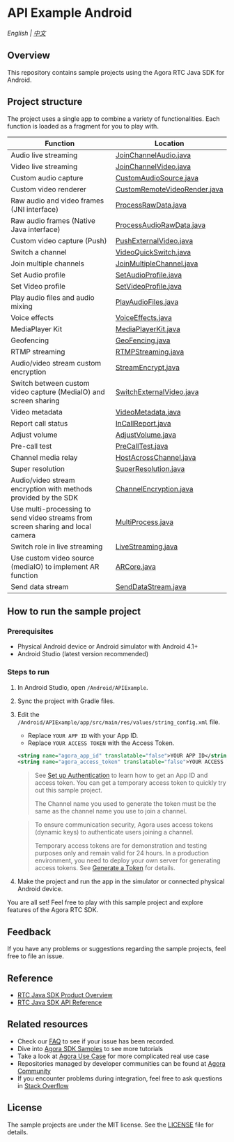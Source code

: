 # API Example Android

_English | [中文](README.zh.md)_

## Overview

This repository contains sample projects using the Agora RTC Java SDK for Android.

## Project structure

The project uses a single app to combine a variety of functionalities. Each function is loaded as a fragment for you to play with.

| Function                                                                        | Location                                                                                                                                 |
| ------------------------------------------------------------------------------- | ---------------------------------------------------------------------------------------------------------------------------------------- |
| Audio live streaming                                                            | [JoinChannelAudio.java](./app/src/main/java/io/agora/api/example/examples/basic/JoinChannelAudio.java)                  |
| Video live streaming                                                            | [JoinChannelVideo.java](./app/src/main/java/io/agora/api/example/examples/basic/JoinChannelVideo.java)                  |
| Custom audio capture                                                             | [CustomAudioSource.java](./app/src/main/java/io/agora/api/example/examples/advanced/customaudio/CustomAudioSource.java) |
| Custom video renderer                                                           | [CustomRemoteVideoRender.java](./app/src/main/java/io/agora/api/example/examples/advanced/CustomRemoteVideoRender.java) |
| Raw audio and video frames (JNI interface)                                                | [ProcessRawData.java](./app/src/main/java/io/agora/api/example/examples/advanced/ProcessRawData.java)                   |
| Raw audio frames (Native Java interface)                                                         | [ProcessAudioRawData.java](./app/src/main/java/io/agora/api/example/examples/advanced/ProcessAudioRawData.java)         |
| Custom video capture (Push)                                                     | [PushExternalVideo.java](./app/src/main/java/io/agora/api/example/examples/advanced/PushExternalVideo.java)             |
| Switch a channel                                                                | [VideoQuickSwitch.java](./app/src/main/java/io/agora/api/example/examples/advanced/VideoQuickSwitch.java)               |
| Join multiple channels                                                          | [JoinMultipleChannel.java](./app/src/main/java/io/agora/api/example/examples/advanced/JoinMultipleChannel.java)         |
| Set Audio profile                                                               | [SetAudioProfile.java](./app/src/main/java/io/agora/api/example/examples/advanced/SetAudioProfile.java)                 |
| Set Video profile                                                               | [SetVideoProfile.java](./app/src/main/java/io/agora/api/example/examples/advanced/SetVideoProfile.java)                 |
| Play audio files and audio mixing                                                                | [PlayAudioFiles.java](./app/src/main/java/io/agora/api/example/examples/advanced/PlayAudioFiles.java)                   |
| Voice effects                                                                   | [VoiceEffects.java](./app/src/main/java/io/agora/api/example/examples/advanced/VoiceEffects.java)                       |
| MediaPlayer Kit                                                                 | [MediaPlayerKit.java](./app/src/main/java/io/agora/api/example/examples/advanced/MediaPlayerKit.java)                   |
| Geofencing                                                                      | [GeoFencing.java](./app/src/main/java/io/agora/api/example/examples/advanced/GeoFencing.java)                           |
| RTMP streaming                                                                  | [RTMPStreaming.java](./app/src/main/java/io/agora/api/example/examples/advanced/RTMPStreaming.java)                     |
| Audio/video stream custom encryption                                            | [StreamEncrypt.java](./app/src/main/java/io/agora/api/example/examples/advanced/StreamEncrypt.java)                     |
| Switch between custom video capture (MediaIO) and screen sharing                | [SwitchExternalVideo.java](./app/src/main/java/io/agora/api/example/examples/advanced/SwitchExternalVideo.java)         |
| Video metadata                                                                  | [VideoMetadata.java](./app/src/main/java/io/agora/api/example/examples/advanced/VideoMetadata.java)                     |
| Report call status                                                   | [InCallReport.java](./app/src/main/java/io/agora/api/example/examples/advanced/InCallReport.java)                       |
| Adjust volume                                                                   | [AdjustVolume.java](./app/src/main/java/io/agora/api/example/examples/advanced/AdjustVolume.java)                       |
| Pre-call test                                                                   | [PreCallTest.java](./app/src/main/java/io/agora/api/example/examples/advanced/PreCallTest.java)                         |
| Channel media relay                                                             | [HostAcrossChannel.java](./app/src/main/java/io/agora/api/example/examples/advanced/HostAcrossChannel.java)             |
| Super resolution                                                                | [SuperResolution.java](./app/src/main/java/io/agora/api/example/examples/advanced/SuperResolution.java)                 |
| Audio/video stream encryption with methods provided by the SDK                  | [ChannelEncryption.java](./app/src/main/java/io/agora/api/example/examples/advanced/ChannelEncryption.java)             |
| Use multi-processing to send video streams from screen sharing and local camera | [MultiProcess.java](./app/src/main/java/io/agora/api/example/examples/advanced/MultiProcess.java)                       |
| Switch role in live streaming                                                   | [LiveStreaming.java](./app/src/main/java/io/agora/api/example/examples/advanced/LiveStreaming.java)                     |
| Use custom video source (mediaIO) to implement AR function                      | [ARCore.java](./app/src/main/java/io/agora/api/example/examples/advanced/ARCore.java)                                   |
| Send data stream                                                                | [SendDataStream.java](./app/src/main/java/io/agora/api/example/examples/advanced/SendDataStream.java)                   |

## How to run the sample project

### Prerequisites

- Physical Android device or Android simulator with Android 4.1+
- Android Studio (latest version recommended)

### Steps to run

1. In Android Studio, open `/Android/APIExample`.
2. Sync the project with Gradle files.
3. Edit the `/Android/APIExample/app/src/main/res/values/string_config.xml` file.

   - Replace `YOUR APP ID` with your App ID.
   - Replace `YOUR ACCESS TOKEN` with the Access Token.

   ```xml
   <string name="agora_app_id" translatable="false">YOUR APP ID</string>
   <string name="agora_access_token" translatable="false">YOUR ACCESS TOKEN</string>
   ```

   > See [Set up Authentication](https://docs.agora.io/en/Agora%20Platform/token) to learn how to get an App ID and access token. You can get a temporary access token to quickly try out this sample project.
   >
   > The Channel name you used to generate the token must be the same as the channel name you use to join a channel.

   > To ensure communication security, Agora uses access tokens (dynamic keys) to authenticate users joining a channel.
   >
   > Temporary access tokens are for demonstration and testing purposes only and remain valid for 24 hours. In a production environment, you need to deploy your own server for generating access tokens. See [Generate a Token](https://docs.agora.io/en/Interactive%20Broadcast/token_server) for details.

4. Make the project and run the app in the simulator or connected physical Android device.

You are all set! Feel free to play with this sample project and explore features of the Agora RTC SDK.

## Feedback

If you have any problems or suggestions regarding the sample projects, feel free to file an issue.

## Reference

- [RTC Java SDK Product Overview](https://docs.agora.io/en/Interactive%20Broadcast/product_live?platform=Android)
- [RTC Java SDK API Reference](https://docs.agora.io/en/Interactive%20Broadcast/API%20Reference/java/index.html)

## Related resources

- Check our [FAQ](https://docs.agora.io/en/faq) to see if your issue has been recorded.
- Dive into [Agora SDK Samples](https://github.com/AgoraIO) to see more tutorials
- Take a look at [Agora Use Case](https://github.com/AgoraIO-usecase) for more complicated real use case
- Repositories managed by developer communities can be found at [Agora Community](https://github.com/AgoraIO-Community)
- If you encounter problems during integration, feel free to ask questions in [Stack Overflow](https://stackoverflow.com/questions/tagged/agora.io)

## License

The sample projects are under the MIT license. See the [LICENSE](/LICENSE) file for details.
